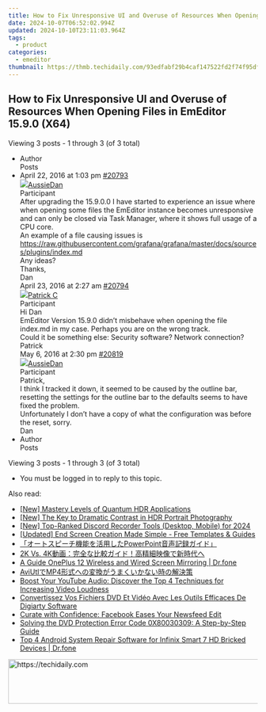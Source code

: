 ```yaml
---
title: How to Fix Unresponsive UI and Overuse of Resources When Opening Files in EmEditor 15.9.0 (X64)
date: 2024-10-07T06:52:02.994Z
updated: 2024-10-10T23:11:03.964Z
tags:
  - product
categories:
  - emeditor
thumbnail: https://thmb.techidaily.com/93edfabf29b4caf147522fd2f74f95df8196bbd7bf33e1b18e5c6030f02f56e9.jpg
---
```


## How to Fix Unresponsive UI and Overuse of Resources When Opening Files in EmEditor 15.9.0 (X64)

Viewing 3 posts - 1 through 3 (of 3 total)

* Author  
Posts
* April 22, 2016 at 1:03 pm [#20793](https://tools.techidaily.com/emeditor/products/)  
[![](https://secure.gravatar.com/avatar/1e6e93f895eb85ad9fbb8bd65e9561c5?s=80&d=identicon&r=g)AussieDan](https://www.emeditor.com/forums/users/AussieDan/ "View AussieDan's profile")  
Participant  
After upgrading the 15.9.0.0 I have started to experience an issue where when opening some files the EmEditor instance becomes unresponsive and can only be closed via Task Manager, where it shows full usage of a CPU core.  
An example of a file causing issues is <https://raw.githubusercontent.com/grafana/grafana/master/docs/sources/plugins/index.md>  
Any ideas?  
Thanks,  
Dan  
April 23, 2016 at 2:27 am [#20794](https://tools.techidaily.com/emeditor/products/)  
[![](https://secure.gravatar.com/avatar/b5695857a6ecfde5db964f5b842293d1?s=80&d=identicon&r=g)Patrick C](https://www.emeditor.com/forums/users/patrick-c/ "View Patrick C's profile")  
Participant  
Hi Dan  
EmEditor Version 15.9.0 didn’t misbehave when opening the file index.md in my case. Perhaps you are on the wrong track.  
 Could it be something else: Security software? Network connection?  
Patrick  
May 6, 2016 at 2:30 pm [#20819](https://tools.techidaily.com/emeditor/products/)  
[![](https://secure.gravatar.com/avatar/1e6e93f895eb85ad9fbb8bd65e9561c5?s=80&d=identicon&r=g)AussieDan](https://www.emeditor.com/forums/users/AussieDan/ "View AussieDan's profile")  
Participant  
Patrick,  
I think I tracked it down, it seemed to be caused by the outline bar, resetting the settings for the outline bar to the defaults seems to have fixed the problem.  
Unfortunately I don’t have a copy of what the configuration was before the reset, sorry.  
Dan
* Author  
Posts

Viewing 3 posts - 1 through 3 (of 3 total)

* You must be logged in to reply to this topic.

<ins class="adsbygoogle"
     style="display:block"
     data-ad-format="autorelaxed"
     data-ad-client="ca-pub-7571918770474297"
     data-ad-slot="1223367746"></ins>

<ins class="adsbygoogle"
     style="display:block"
     data-ad-client="ca-pub-7571918770474297"
     data-ad-slot="8358498916"
     data-ad-format="auto"
     data-full-width-responsive="true"></ins>

<span class="atpl-alsoreadstyle">Also read:</span>
<div><ul>
<li><a href="https://article-files.techidaily.com/new-mastery-levels-of-quantum-hdr-applications/"><u>[New] Mastery Levels of Quantum HDR Applications</u></a></li>
<li><a href="https://fox-blue.techidaily.com/new-the-key-to-dramatic-contrast-in-hdr-portrait-photography/"><u>[New] The Key to Dramatic Contrast in HDR Portrait Photography</u></a></li>
<li><a href="https://discord-videos.techidaily.com/new-top-ranked-discord-recorder-tools-desktop-mobile-for-2024/"><u>[New] Top-Ranked Discord Recorder Tools (Desktop, Mobile) for 2024</u></a></li>
<li><a href="https://youtube-clips.techidaily.com/updated-end-screen-creation-made-simple-free-templates-and-guides/"><u>[Updated] End Screen Creation Made Simple - Free Templates & Guides</u></a></li>
<li><a href="https://win-web.techidaily.com/1726028249305-powerpoint/"><u>「オートスピーチ機能を活用したPowerPoint音声記録ガイド」</u></a></li>
<li><a href="https://win-web.techidaily.com/2k-vs-4k/"><u>2K Vs. 4K動画：完全な比較ガイド！高精細映像で新時代へ</u></a></li>
<li><a href="https://screen-mirror.techidaily.com/a-guide-oneplus-12-wireless-and-wired-screen-mirroring-drfone-by-drfone-android/"><u>A Guide OnePlus 12 Wireless and Wired Screen Mirroring | Dr.fone</u></a></li>
<li><a href="https://win-web.techidaily.com/1726030215689-aviutlmp4/"><u>AviUtlでMP4形式への変換がうまくいかない時の解決策</u></a></li>
<li><a href="https://win-web.techidaily.com/boost-your-youtube-audio-discover-the-top-4-techniques-for-increasing-video-loudness/"><u>Boost Your YouTube Audio: Discover the Top 4 Techniques for Increasing Video Loudness</u></a></li>
<li><a href="https://eaxpv-info.techidaily.com/convertissez-vos-fichiers-dvd-et-video-avec-les-outils-efficaces-de-digiarty-software/"><u>Convertissez Vos Fichiers DVD Et Vidéo Avec Les Outils Efficaces De Digiarty Software</u></a></li>
<li><a href="https://facebook.techidaily.com/curate-with-confidence-facebook-eases-your-newsfeed-edit/"><u>Curate with Confidence: Facebook Eases Your Newsfeed Edit</u></a></li>
<li><a href="https://video-capture.techidaily.com/solving-the-dvd-protection-error-code-0x80030309-a-step-by-step-guide/"><u>Solving the DVD Protection Error Code 0X80030309: A Step-by-Step Guide</u></a></li>
<li><a href="https://howto.techidaily.com/top-4-android-system-repair-software-for-infinix-smart-7-hd-bricked-devices-drfone-by-drfone-fix-android-problems-fix-android-problems/"><u>Top 4 Android System Repair Software for Infinix Smart 7 HD Bricked Devices | Dr.fone</u></a></li>
</ul></div>

<!-- affiliate ads begin -->
<a href="https://aligracehair.sjv.io/c/5597632/2087267/19272" target="_top" id="2087267">
  <img src="//a.impactradius-go.com/display-ad/19272-2087267" border="0" alt="https://techidaily.com" width="728" height="90"/>
</a>
<img height="0" width="0" src="https://aligracehair.sjv.io/i/5597632/2087267/19272" style="position:absolute;visibility:hidden;" border="0" />
<!-- affiliate ads end -->

